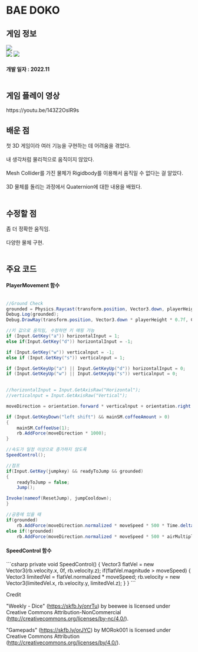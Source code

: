 # BAE DOKO
<div>
    <h2> 게임 정보 </h2>
    <img src = "https://img.itch.zone/aW1nLzEwNjg5MTM2LnBuZw==/347x500/CDOy79.png"><br>
    <img src="https://img.shields.io/badge/Unity-yellow?style=flat-square&logo=Unity&logoColor=FFFFFF"/>
    <img src="https://img.shields.io/badge/Racing-blue"/>
    <h4> 개발 일자 : 2022.11 <br><br>
    
  </div>
    <div>
    <h2> 게임 플레이 영상 </h2>
        https://youtu.be/143Z2OslR9s
  </div>
  <div>
    <h2> 배운 점 </h2>
      첫 3D 게임이라 여러 기능을 구현하는 데 어려움을 겪었다.<br><br>
      내 생각처럼 물리적으로 움직이지 않았다.<br><br>
      Mesh Collider를 가진 물체가 Rigidbody를 이용해서 움직일 수 없다는 걸 알았다.<br><br>
      3D 물체를 돌리는 과정에서 Quaternion에 대한 내용을 배웠다.<br><br>
      
  </div>
  <div>
    <h2> 수정할 점 </h2>
      좀 더 정확한 움직임.<br><br>
      다양한 물체 구현.<br><br>
  </div>
   <div>
       <h2> 주요 코드 </h2>
       <h4> PlayerMovement 함수 </h4>
    </div>
    
```csharp

//Ground Check
grounded = Physics.Raycast(transform.position, Vector3.down, playerHeight * 0.5f + 0.01f, ground);
Debug.Log(grounded);
Debug.DrawRay(transform.position, Vector3.down * playerHeight * 0.7f, Color.yellow);

//키 값으로 움직임, 수정하면 키 매핑 가능
if (Input.GetKey("a")) horizontalInput = 1;
else if(Input.GetKey("d")) horizontalInput = -1;

if (Input.GetKey("w")) verticalnput = -1;
else if (Input.GetKey("s")) verticalnput = 1;

if (Input.GetKeyUp("a") || Input.GetKeyUp("d")) horizontalInput = 0;
if (Input.GetKeyUp("w") || Input.GetKeyUp("s")) verticalnput = 0;

        
//horizontalInput = Input.GetAxisRaw("Horizontal");
//verticalnput = Input.GetAxisRaw("Vertical");

moveDirection = orientation.forward * verticalnput + orientation.right * horizontalInput;

if (Input.GetKeyDown("left shift") && mainSM.coffeeAmount > 0)
{
    mainSM.CoffeeUse(1);
    rb.AddForce(moveDirection * 1000);
}

//속도가 일정 이상으로 증가하지 않도록
SpeedControl();

//점프
if(Input.GetKey(jumpkey) && readyToJump && grounded)
{
    readyToJump = false;
    Jump();

Invoke(nameof(ResetJump), jumpCooldown);
}

//공중에 있을 때
if(grounded)
    rb.AddForce(moveDirection.normalized * moveSpeed * 500 * Time.deltaTime);
else if(!grounded)
    rb.AddForce(moveDirection.normalized * moveSpeed * 500 * airMultiplier * Time.deltaTime);
```

<div>
    <h4> SpeedControl 함수 </h4>
</div>
```csharp
private void SpeedControl()
{
    Vector3 flatVel = new Vector3(rb.velocity.x, 0f, rb.velocity.z);
    if(flatVel.magnitude > moveSpeed)
    {
        Vector3 limitedVel = flatVel.normalized * moveSpeed;
        rb.velocity = new Vector3(limitedVel.x, rb.velocity.y, limitedVel.z);
    }
}
```

Credit

"Weekly - Dice" (https://skfb.ly/onrTu) by beewee is licensed under Creative Commons Attribution-NonCommercial (http://creativecommons.org/licenses/by-nc/4.0/).

"Gamepads" (https://skfb.ly/orJYC) by MORok001 is licensed under Creative Commons Attribution (http://creativecommons.org/licenses/by/4.0/).
